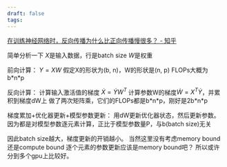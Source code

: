 ```yaml
---
draft: false
tags:
---
```


[在训练神经网络时，反向传播为什么比正向传播慢很多？ - 知乎](https://www.zhihu.com/question/441056428/answer/1699945197)

简单分析一下
$X$是输入数据，行是batch size
$W$是权重

前向计算：
$Y=XW$
假定X的形状为(b, n)，W的形状是(n, p)
FLOPs大概为b\*n\*p

反向计算：
计算输入激活值的梯度 $\dot{X}=\dot{Y}W^{T}$
计算参数W的梯度$\dot{W}=X^{T}\dot{Y}$，并累积到梯度dW上 
做了两次矩阵乘，它们的FLOPs都是b\*n\*p，刚好是2b\*n\*p

梯度累加+优化器更新+模型参数更新：
用dW更新优化器状态，然后更新参数。因为都是对模型参数逐元素计算，正比于模型参数量P，与b(batch size)无关

因此batch size越大，梯度更新的开销越小。
当然这里没有考虑memory bound还是compute bound
逐个元素的参数更新应该是memory bound吧？
所以或许分到多个gpu上比较好。